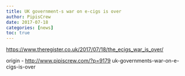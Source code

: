 ```yaml
---
title: UK government-s war on e-cigs is over
author: PipisCrew
date: 2017-07-18
categories: [news]
toc: true
---
```


https://www.theregister.co.uk/2017/07/18/the_ecigs_war_is_over/

origin - http://www.pipiscrew.com/?p=9179 uk-governments-war-on-e-cigs-is-over